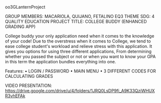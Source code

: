  oo3GLanternProject

 GROUP MEMBERS: MACARIOLA, QUIJANO, FETALINO EQ3
 THEME SDG: 4 QUALITY EDUCATION
 PROJECT TITLE: COLLEGE BUDDY (ENHANCED GRADING APP)


College buddy your only application need when it comes to the knowledge of your code! Due to the overstress when it comes to College, we tend to ease college student's workload and relieve stress with this application. It gives you options for using three different applications, From determining whether you passed the subject or not or when you want to know your GPA in this term the application bundles everything into one. 


Features: • LOGIN / PASSWORD • MAIN MENU • 3 DIFFERENT CODES FOR CALCULATING GRADES

VIDEO PRESENTATION: https://drive.google.com/drive/u/4/folders/1JRQ0LsDP9fi_A9K33QzjWHUXR3vhEFAk
